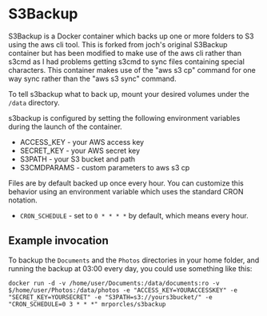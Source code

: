 # S3Backup

S3Backup is a Docker container which backs up one or more folders to S3 using
the aws cli tool. This is forked from joch's original S3Backup container but has
been modified to make use of the aws cli rather than s3cmd as I had problems
getting s3cmd to sync files containing special characters. This container
makes use of the "aws s3 cp" command for one way sync rather than the
"aws s3 sync" command.

To tell s3backup what to back up, mount your desired volumes under the
`/data` directory.

s3backup is configured by setting the following environment variables during
the launch of the container.

- ACCESS_KEY - your AWS access key
- SECRET_KEY - your AWS secret key
- S3PATH - your S3 bucket and path
- S3CMDPARAMS - custom parameters to aws s3 cp

Files are by default backed up once every hour. You can customize this behavior
using an environment variable which uses the standard CRON notation.

- `CRON_SCHEDULE` - set to `0 * * * *` by default, which means every hour.

## Example invocation

To backup the `Documents` and the `Photos` directories in your home folder, and
running the backup at 03:00 every day, you could use something like this:

```
docker run -d -v /home/user/Documents:/data/documents:ro -v $/home/user/Photos:/data/photos -e "ACCESS_KEY=YOURACCESSKEY" -e "SECRET_KEY=YOURSECRET" -e "S3PATH=s3://yours3bucket/" -e "CRON_SCHEDULE=0 3 * * *" mrporcles/s3backup
```
